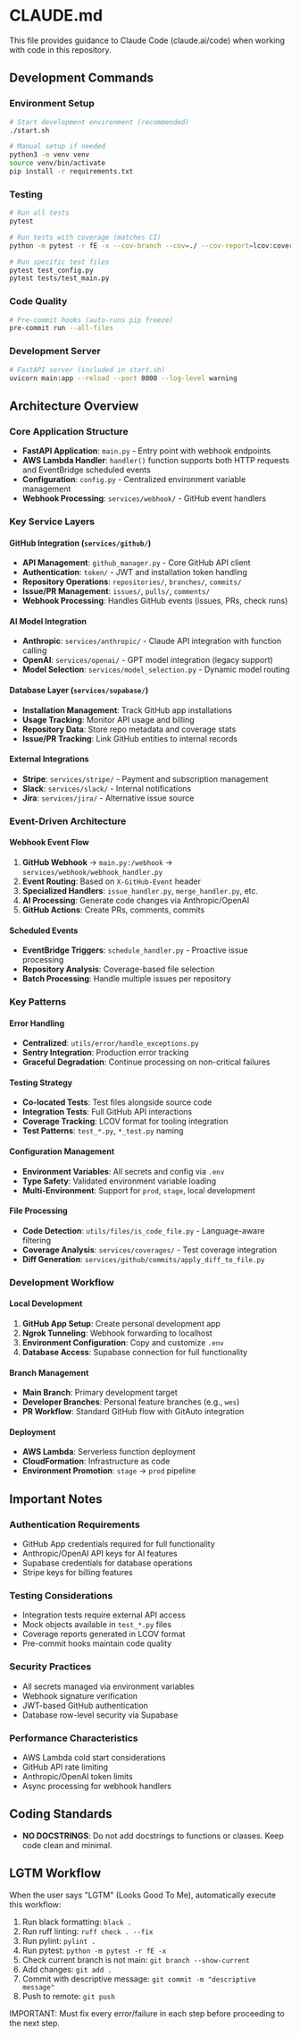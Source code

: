 # CLAUDE.md

This file provides guidance to Claude Code (claude.ai/code) when working with code in this repository.

## Development Commands

### Environment Setup

```bash
# Start development environment (recommended)
./start.sh

# Manual setup if needed
python3 -m venv venv
source venv/bin/activate
pip install -r requirements.txt
```

### Testing

```bash
# Run all tests
pytest

# Run tests with coverage (matches CI)
python -m pytest -r fE -x --cov-branch --cov=./ --cov-report=lcov:coverage/lcov.info

# Run specific test files
pytest test_config.py
pytest tests/test_main.py
```

### Code Quality

```bash
# Pre-commit hooks (auto-runs pip freeze)
pre-commit run --all-files
```

### Development Server

```bash
# FastAPI server (included in start.sh)
uvicorn main:app --reload --port 8000 --log-level warning
```

## Architecture Overview

### Core Application Structure

- **FastAPI Application**: `main.py` - Entry point with webhook endpoints
- **AWS Lambda Handler**: `handler()` function supports both HTTP requests and EventBridge scheduled events
- **Configuration**: `config.py` - Centralized environment variable management
- **Webhook Processing**: `services/webhook/` - GitHub event handlers

### Key Service Layers

#### GitHub Integration (`services/github/`)

- **API Management**: `github_manager.py` - Core GitHub API client
- **Authentication**: `token/` - JWT and installation token handling
- **Repository Operations**: `repositories/`, `branches/`, `commits/`
- **Issue/PR Management**: `issues/`, `pulls/`, `comments/`
- **Webhook Processing**: Handles GitHub events (issues, PRs, check runs)

#### AI Model Integration

- **Anthropic**: `services/anthropic/` - Claude API integration with function calling
- **OpenAI**: `services/openai/` - GPT model integration (legacy support)
- **Model Selection**: `services/model_selection.py` - Dynamic model routing

#### Database Layer (`services/supabase/`)

- **Installation Management**: Track GitHub app installations
- **Usage Tracking**: Monitor API usage and billing
- **Repository Data**: Store repo metadata and coverage stats
- **Issue/PR Tracking**: Link GitHub entities to internal records

#### External Integrations

- **Stripe**: `services/stripe/` - Payment and subscription management
- **Slack**: `services/slack/` - Internal notifications
- **Jira**: `services/jira/` - Alternative issue source

### Event-Driven Architecture

#### Webhook Event Flow

1. **GitHub Webhook** → `main.py:/webhook` → `services/webhook/webhook_handler.py`
2. **Event Routing**: Based on `X-GitHub-Event` header
3. **Specialized Handlers**: `issue_handler.py`, `merge_handler.py`, etc.
4. **AI Processing**: Generate code changes via Anthropic/OpenAI
5. **GitHub Actions**: Create PRs, comments, commits

#### Scheduled Events

- **EventBridge Triggers**: `schedule_handler.py` - Proactive issue processing
- **Repository Analysis**: Coverage-based file selection
- **Batch Processing**: Handle multiple issues per repository

### Key Patterns

#### Error Handling

- **Centralized**: `utils/error/handle_exceptions.py`
- **Sentry Integration**: Production error tracking
- **Graceful Degradation**: Continue processing on non-critical failures

#### Testing Strategy

- **Co-located Tests**: Test files alongside source code
- **Integration Tests**: Full GitHub API interactions
- **Coverage Tracking**: LCOV format for tooling integration
- **Test Patterns**: `test_*.py`, `*_test.py` naming

#### Configuration Management

- **Environment Variables**: All secrets and config via `.env`
- **Type Safety**: Validated environment variable loading
- **Multi-Environment**: Support for `prod`, `stage`, local development

#### File Processing

- **Code Detection**: `utils/files/is_code_file.py` - Language-aware filtering
- **Coverage Analysis**: `services/coverages/` - Test coverage integration
- **Diff Generation**: `services/github/commits/apply_diff_to_file.py`

### Development Workflow

#### Local Development

1. **GitHub App Setup**: Create personal development app
2. **Ngrok Tunneling**: Webhook forwarding to localhost
3. **Environment Configuration**: Copy and customize `.env`
4. **Database Access**: Supabase connection for full functionality

#### Branch Management

- **Main Branch**: Primary development target
- **Developer Branches**: Personal feature branches (e.g., `wes`)
- **PR Workflow**: Standard GitHub flow with GitAuto integration

#### Deployment

- **AWS Lambda**: Serverless function deployment
- **CloudFormation**: Infrastructure as code
- **Environment Promotion**: `stage` → `prod` pipeline

## Important Notes

### Authentication Requirements

- GitHub App credentials required for full functionality
- Anthropic/OpenAI API keys for AI features
- Supabase credentials for database operations
- Stripe keys for billing features

### Testing Considerations

- Integration tests require external API access
- Mock objects available in `test_*.py` files
- Coverage reports generated in LCOV format
- Pre-commit hooks maintain code quality

### Security Practices

- All secrets managed via environment variables
- Webhook signature verification
- JWT-based GitHub authentication
- Database row-level security via Supabase

### Performance Characteristics

- AWS Lambda cold start considerations
- GitHub API rate limiting
- Anthropic/OpenAI token limits
- Async processing for webhook handlers

## Coding Standards

- **NO DOCSTRINGS**: Do not add docstrings to functions or classes. Keep code clean and minimal.

## LGTM Workflow

When the user says "LGTM" (Looks Good To Me), automatically execute this workflow:

1. Run black formatting: `black .`
2. Run ruff linting: `ruff check . --fix`
3. Run pylint: `pylint .`
4. Run pytest: `python -m pytest -r fE -x`
5. Check current branch is not main: `git branch --show-current`
6. Add changes: `git add .`
7. Commit with descriptive message: `git commit -m "descriptive message"`
8. Push to remote: `git push`

IMPORTANT: Must fix every error/failure in each step before proceeding to the next step.

